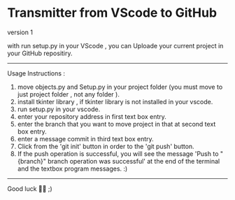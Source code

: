 # Transmitter from VScode to GitHub

version 1

with run setup.py in your VScode , you can Uploade your current project in your GitHub repositiry.
_________________________________________________________________________________________________________

Usage Instructions :

1. move objects.py and Setup.py in your project folder (you must move to just project folder , not any folder ).
2. install tkinter library , if tkinter library is not installed in your vscode.
3. run setup.py in your vscode.
4. enter your repository address in first text box entry.
5. enter the branch that you want to move project in that at second text box entry.
6. enter a message commit in third text box entry.
7. Click from the 'git init' button in order to the 'git push' button.
8. If the push operation is successful, you will see the message 'Push to "{branch}" branch operation was successful' at the end of the terminal and the textbox program messages. :)

_________________________________________________________________________________________________________

Good luck 🎉🚀 ;)
